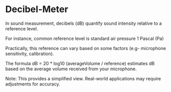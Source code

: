 # Decibel-Meter
In sound measurement, decibels (dB) quantify sound intensity relative to a reference level.

For instance, common reference level is standard air pressure 1 Pascal (Pa)

Practically, this reference can vary based on some factors (e.g- microphone sensitivity, calibration).

The formula dB = 20 * log10 (averageVolume / reference) estimates dB based on the average volume received from your microphone.

Note: This provides a simplified view. Real-world applications may require adjustments for accuracy.

